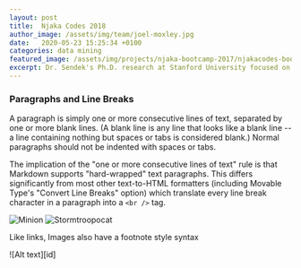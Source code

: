 ```yaml
---
layout: post
title:  Njaka Codes 2018
author_image: /assets/img/team/joel-moxley.jpg
date:   2020-05-23 15:25:34 +0100
categories: data mining
featured_image: /assets/img/projects/njaka-bootcamp-2017/njakacodes-bootcamp.jpg
excerpt: Dr. Sendek's Ph.D. research at Stanford University focused on developing new data-driven methods for identifying solid lithium superionic conductor materials.
---
```


### Paragraphs and Line Breaks

A paragraph is simply one or more consecutive lines of text, separated
by one or more blank lines. (A blank line is any line that looks like a
blank line -- a line containing nothing but spaces or tabs is considered
blank.) Normal paragraphs should not be indented with spaces or tabs.

The implication of the "one or more consecutive lines of text" rule is
that Markdown supports "hard-wrapped" text paragraphs. This differs
significantly from most other text-to-HTML formatters (including Movable
Type's "Convert Line Breaks" option) which translate every line break
character in a paragraph into a `<br />` tag.


![Minion](https://octodex.github.com/images/minion.png)
![Stormtroopocat](https://octodex.github.com/images/stormtroopocat.jpg "The Stormtroopocat")

Like links, Images also have a footnote style syntax

![Alt text][id]